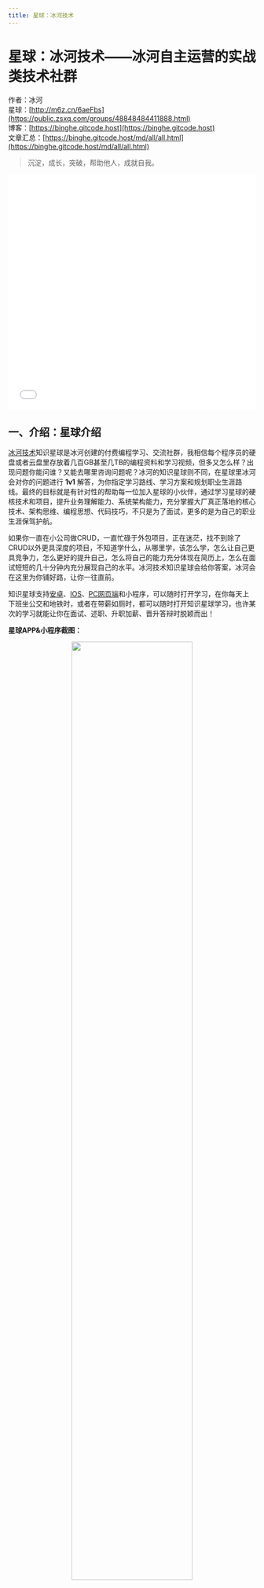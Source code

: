 ```yaml
---
title: 星球：冰河技术
---
```


# 星球：冰河技术——冰河自主运营的实战类技术社群

作者：冰河
<br/>星球：[http://m6z.cn/6aeFbs](https://public.zsxq.com/groups/48848484411888.html)
<br/>博客：[https://binghe.gitcode.host](https://binghe.gitcode.host)
<br/>文章汇总：[https://binghe.gitcode.host/md/all/all.html](https://binghe.gitcode.host/md/all/all.html)

> 沉淀，成长，突破，帮助他人，成就自我。

<iframe src="//player.bilibili.com/player.html?aid=281223888&bvid=BV13c411r7NV&cid=1340714904&p=1" scrolling="no" border="0" frameborder="no" framespacing="0" allowfullscreen="true" width="100%" height="480"> </iframe>

## 一、介绍：星球介绍

[冰河技术](https://public.zsxq.com/groups/48848484411888.html)知识星球是冰河创建的付费编程学习、交流社群，我相信每个程序员的硬盘或者云盘里存放着几百GB甚至几TB的编程资料和学习视频，但多又怎么样？出现问题你能问谁？又能去哪里咨询问题呢？冰河的知识星球则不同，在星球里冰河会对你的问题进行 **1v1** 解答，为你指定学习路线、学习方案和规划职业生涯路线。最终的目标就是有针对性的帮助每一位加入星球的小伙伴，通过学习星球的硬核技术和项目，提升业务理解能力、系统架构能力，充分掌握大厂真正落地的核心技术、架构思维、编程思想、代码技巧，不只是为了面试，更多的是为自己的职业生涯保驾护航。

如果你一直在小公司做CRUD，一直忙碌于外包项目，正在迷茫，找不到除了CRUD以外更具深度的项目，不知道学什么，从哪里学，该怎么学，怎么让自己更具竞争力，怎么更好的提升自己，怎么将自己的能力充分体现在简历上，怎么在面试短短的几十分钟内充分展现自己的水平。冰河技术知识星球会给你答案，冰河会在这里为你铺好路，让你一往直前。

知识星球支持[安卓](https://sj.qq.com/appdetail/com.unnoo.quan)、[IOS](https://apps.apple.com/cn/app/xiao-mi-quan/id904106920?l=cn)、[PC网页端](https://public.zsxq.com/groups/48848484411888.html)和小程序，可以随时打开学习，在你每天上下班坐公交和地铁时，或者在带薪如厕时，都可以随时打开知识星球学习，也许某次的学习就能让你在面试、述职、升职加薪、晋升答辩时脱颖而出！

**星球APP&小程序截图：**

<div align="center">
    <img src="https://binghe.gitcode.host/images/zsxq/2023-11-14-017.png?raw=true" width="70%">
    <br/>
</div>

**星球PC网页端截图：**

<div align="center">
    <img src="https://binghe.gitcode.host/images/zsxq/2023-11-14-001.png?raw=true" width="70%">
    <br/>
</div>

各位小伙伴们可以下载知识星球APP，加入冰河技术知识星球体验一下。

## 二、为啥：加入星球？

加入星球，你可以获得已经在编程这条路上踩坑多年的互联网资深技术专家，为你提供的服务。

<div align="center">
    <img src="https://binghe.gitcode.host/images/zsxq/2023-11-14-020.png?raw=true" width="70%">
    <br/>
</div>

### 1.学习技术&项目

很多小伙伴困于自己在小厂、外包或者刚毕业和未毕业，手里根本就没有什么拿的出手的项目，也没有什么好的阅历，导致投向大厂的简历石沉大海。

加入星球可以直接学习到冰河在大厂多年沉淀下来的核心技术，带你编写超出大厂预期的实战项目，包括但不限于：并发编程、性能调优、框架源码、分布式、微服务、领域驱动设计、互联网工程、Seckill分布式秒杀系统、分布式IM系统、分布式高性能RPC框架、高性能网关等。

#### 1.1 业务场景项目

* [分布式IM系统(整合ChatGPT)：开发一个可以直接部署运行的IM系统，高并发实战项目，更具竞争力-进行中](https://binghe.gitcode.host/md/project/im/start/2023-11-20-start.html)
* [Seckill分布式秒杀系统：基于DDD领域驱动设计，教你灵活运用所有的分布式、高并发技术栈，更具竞争力。](https://binghe.gitcode.host/md/project/seckill/2023-04-16-%E3%80%8ASeckill%E7%A7%92%E6%9D%80%E7%B3%BB%E7%BB%9F%E3%80%8B%E5%BC%80%E7%AF%87-%E6%88%91%E8%A6%81%E6%89%8B%E6%8A%8A%E6%89%8B%E6%95%99%E4%BD%A0%E6%90%AD%E5%BB%BA%E4%B8%80%E4%B8%AA%E6%8A%97%E7%9E%AC%E6%97%B6%E7%99%BE%E4%B8%87%E6%B5%81%E9%87%8F%E7%9A%84%E7%A7%92%E6%9D%80%E7%B3%BB%E7%BB%9F.html)
* [实战高并发设计模式项目：涵盖13个真实高并发场景案例，全称手撸代码](https://binghe.gitcode.host/md/core/design/concurrent/2023-09-17-start.html)
* [简易商城脚手架项目：基于SpringCloud Alibaba整套技术栈实现](https://binghe.gitcode.host/md/microservices/springcloudalibaba/2022-04-02-SpringCloudAlibaba%E4%B8%93%E6%A0%8F%E5%BC%80%E7%AF%87.html)
* 涵盖各场景的电商平台（规划中）：开发一个涵盖各营销、促销、优惠、交易等场景的分布式大规模电商平台-规划中。

#### 1.2 中间件项目

* [手写分布式高性能RPC框架](https://binghe.gitcode.host/md/middleware/rpc/2022-08-24-%E6%88%91%E8%AE%BE%E8%AE%A1%E4%BA%86%E4%B8%80%E6%AC%BETPS%E7%99%BE%E4%B8%87%E7%BA%A7%E5%88%AB%E7%9A%84RPC%E6%A1%86%E6%9E%B6.html)
* API网关项目
* 定时调度中间件

#### 1.3 硬核项目

* 手写Redis-源码已完成
* 手写JVM-源码已完成
* 手写APM-源码已完成

#### 1.4 源码解析

* [Spring6核心技术](https://binghe.gitcode.host/md/frame/spring/ioc/2022-12-02-%E3%80%8ASpring%E6%A0%B8%E5%BF%83%E6%8A%80%E6%9C%AF%E3%80%8B%E5%BC%80%E7%AF%87-%E6%88%91%E8%A6%81%E5%B8%A6%E4%BD%A0%E4%B8%80%E6%AD%A5%E6%AD%A5%E8%B0%83%E8%AF%95Spring6.0%E6%BA%90%E7%A0%81%E5%95%A6.html)

#### 1.5 技术小册

* [深入理解高并发编程（第1版）](https://t.zsxq.com/14VH1HjFZ)
* [深入理解高并发编程（第2版）](https://t.zsxq.com/140HUvLXx)
* [SpringCloud Alibaba实战](https://t.zsxq.com/140ARETNS)
* [冰河的渗透实战笔记](https://t.zsxq.com/14Hpsi2sW)
* [实战高并发设计模式](https://binghe.gitcode.host/md/core/design/concurrent/2023-09-17-start.html)
* [Java极简设计模式](https://binghe.gitcode.host/md/core/design/java/2023-07-09-%E3%80%8AJava%E6%9E%81%E7%AE%80%E8%AE%BE%E8%AE%A1%E6%A8%A1%E5%BC%8F%E3%80%8B%E7%AC%AC01%E7%AB%A0-%E5%8D%95%E4%BE%8B%E6%A8%A1%E5%BC%8F.html)
* [Java8从入门到精通](https://t.zsxq.com/1433UY2s6)
* [Java面试核心知识点](https://t.zsxq.com/14hhLhYjs)
* [Spring IOC核心技术](https://t.zsxq.com/14LR8Il3D)
* [从零开始手撸RPC框架](https://t.zsxq.com/14MrD6CRi)
* [MySQL核心知识手册](https://t.zsxq.com/145v2KN8y)
* [Nginx核心技术](https://t.zsxq.com/14hl9bnM1)

#### 1.6 招聘面试

* [1000+套精美简历模板&面试技巧](https://t.zsxq.com/140wNNbz9)

### 2.答疑解惑

其实很多技术和知识并不难，而是你不知道，也没有人告诉你，如果你自己去探索、去研究，可能要花费数月甚至数年才能搞懂。而这样的技术、知识和项目在冰河的知识星球，每天都在产出。你可以在星球向冰河提问题项目架构设计、面试面经问题、晋升答辩细节，也可以参见冰河回答其他小伙伴的疑问，这些内容都能够帮你少走弯路，在最短的时间内提升自己的综合素质和硬核技能。

<div align="center">
    <img src="https://binghe.gitcode.host/images/zsxq/2023-11-14-021.png?raw=true" width="70%">
    <br/>
</div>

**注：限于篇幅，上图只接触了少部分回答，大部分回答内容和学习建议没截出来，大家可自行到星球查看。**

这只是星球其中一个问题的回答，有时，小伙伴一句话的提问，可能要写几百上千字来回答，在星球提问基本就赚了！

冰河会在星球中回答大量这样的问题，有时小伙伴备注私聊的问题，我会选择单独发给小伙伴们，在星球的每一个菜单栏下，都对应着相关的知识内容、专栏文档、技术小册、视频课程、技术资料等等，坚决不割韭菜，让每一个加入星球的小伙伴都感觉值得。

### 3.关于简历

冰河在星球除了帮助小伙伴们优化、改进简历外，还为大家提供了1000+套星球专属精美简历模板与面试技巧。

部分简历模板如下所示。

<div align="center">
    <img src="https://binghe.gitcode.host/images/zsxq/2023-11-14-022.png?raw=true" width="70%">
    <br/>
</div>

部分面试技巧如下所示。

<div align="center">
    <img src="https://binghe.gitcode.host/images/zsxq/2023-11-14-023.png?raw=true" width="70%">
    <br/>
</div>

* 经过一年多的积累，星球的内容远远不止这些，无论是星球内容、课程资料、学习方法等都已经建设的比较全面了，后续会更加完善和全面。
* 星球里有很多来自211/985名校的新人，也有工作几年的小伙伴，他们更懂得如何用最短时间，更快找到学习干货的最佳途经。

## 三、加入：知识星球

星球价格 **￥299** 一年，新用户领券（关注冰河技术公众号，回复星球领券。或者点击 [加入星球](https://binghe.gitcode.host/md/zsxq/other/join.html) 扫码加入）加入，老用户续费5折一年（星球会不断开发新的技术专栏、硬核项目、技术小册等内容）。

> 加入星球后，如果不满意，3天内可以全额退款，感兴趣的小伙伴可以先加入体验，判断对自己是否有价值。

<div align="center">
    <img src="https://binghe.gitcode.host/images/zsxq/2023-11-14-005.png?raw=true" width="40%">
    <br/>
</div>



**注意：** 加入星球后，阅读`星球置顶消息` [https://t.zsxq.com/14EatpDHH](https://t.zsxq.com/14EatpDHH) 申请项目代码权限。

同时，按照《中华人民共和国著作权法实施条例》未经原作者允许和书面授权，禁止以任何理由和目的，分享星球项目到其他任何github、gitee等平台，违反可追究进一步的法律行动。

## 四、星球：值得学吗？

星球值不值得学，来看看加入星球的小伙伴怎么说吧。

<div align="center">
    <img src="https://binghe.gitcode.host/images/zsxq/2023-11-14-024.png?raw=true" width="70%">
    <br/>
</div>

<div align="center">
    <img src="https://binghe.gitcode.host/images/zsxq/2023-11-14-025.png?raw=true" width="70%">
    <br/>
</div>

<div align="center">
    <img src="https://binghe.gitcode.host/images/zsxq/2023-11-14-026.png?raw=true" width="70%">
    <br/>
</div>

跟着冰河学，你只管努力提升自己的技能和水平，有问题及时向冰河提问，进大厂是迟早的事儿。

## 五、关于：星球定价

1.星球内的专栏和硬核实战项目都是冰河本人**原创**，加入星球可以学习星球内的所有技术和项目，每个项目的实际价值都远超门票，会带着大家从零开始架构设计，手写硬核项目，搭配有专栏文档，笔记、源码工程，遇到问题可以提，碰到Bug可以修复，这肯定比单独买一个课程或者一套源码要划算的多。星球门票其实远不及培训班、补习班一节课的钱，并且他们的课程可能还没有冰河讲的透彻，让你听的明白。

2.冰河每天会投入大量精力在星球的创作上，包括分享技术、架构设计、项目开发、答疑解惑、优化简历、就业与晋升指导等。这些内容会占据冰河大量的时间和精力，需要每天晚上9点~12点，周末和假期不断维护。所以，冰河的星球会随着项目的递增和加入的人数涨价（本次涨价￥20），否则，真的有点维护不过来了。也真心希望加入星球的小伙伴给自己一个交代，下定决心，一起进步。

3.如果在星球的努力真的让你实现了跳槽大厂、升职加薪的目标，再回过头来看，你会觉得这是一笔对自己最有价值的投资。

4.最后，星球会随着项目的递增和加入的人数涨价，感谢大家的理解！但是，已经加入星球的小伙伴，每次续费的折扣都是很大的，只相当于付了星球新增技术、专栏和项目的费用。对比下来，这个价格就相当便宜了。

🧧[点此领优惠券加入星球](https://binghe.gitcode.host/md/zsxq/other/join.html)